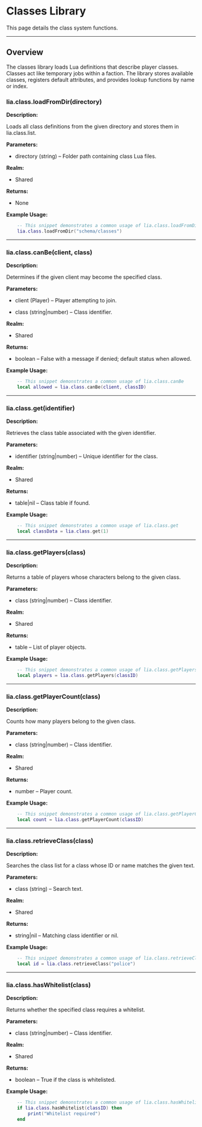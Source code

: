 # Classes Library

This page details the class system functions.

---

## Overview

The classes library loads Lua definitions that describe player classes. Classes act like temporary jobs within a faction. The library stores available classes, registers default attributes, and provides lookup functions by name or index.

### lia.class.loadFromDir(directory)

**Description:**

Loads all class definitions from the given directory and stores them in lia.class.list.

**Parameters:**

* directory (string) – Folder path containing class Lua files.


**Realm:**

* Shared


**Returns:**

* None


**Example Usage:**

```lua
    -- This snippet demonstrates a common usage of lia.class.loadFromDir
    lia.class.loadFromDir("schema/classes")
```

---

### lia.class.canBe(client, class)

**Description:**

Determines if the given client may become the specified class.

**Parameters:**

* client (Player) – Player attempting to join.


* class (string|number) – Class identifier.


**Realm:**

* Shared


**Returns:**

* boolean – False with a message if denied; default status when allowed.


**Example Usage:**

```lua
    -- This snippet demonstrates a common usage of lia.class.canBe
    local allowed = lia.class.canBe(client, classID)
```

---

### lia.class.get(identifier)

**Description:**

Retrieves the class table associated with the given identifier.

**Parameters:**

* identifier (string|number) – Unique identifier for the class.


**Realm:**

* Shared


**Returns:**

* table|nil – Class table if found.


**Example Usage:**

```lua
    -- This snippet demonstrates a common usage of lia.class.get
    local classData = lia.class.get(1)
```

---

### lia.class.getPlayers(class)

**Description:**

Returns a table of players whose characters belong to the given class.

**Parameters:**

* class (string|number) – Class identifier.


**Realm:**

* Shared


**Returns:**

* table – List of player objects.


**Example Usage:**

```lua
    -- This snippet demonstrates a common usage of lia.class.getPlayers
    local players = lia.class.getPlayers(classID)
```

---

### lia.class.getPlayerCount(class)

**Description:**

Counts how many players belong to the given class.

**Parameters:**

* class (string|number) – Class identifier.


**Realm:**

* Shared


**Returns:**

* number – Player count.


**Example Usage:**

```lua
    -- This snippet demonstrates a common usage of lia.class.getPlayerCount
    local count = lia.class.getPlayerCount(classID)
```

---

### lia.class.retrieveClass(class)

**Description:**

Searches the class list for a class whose ID or name matches the given text.

**Parameters:**

* class (string) – Search text.


**Realm:**

* Shared


**Returns:**

* string|nil – Matching class identifier or nil.


**Example Usage:**

```lua
    -- This snippet demonstrates a common usage of lia.class.retrieveClass
    local id = lia.class.retrieveClass("police")
```

---

### lia.class.hasWhitelist(class)

**Description:**

Returns whether the specified class requires a whitelist.

**Parameters:**

* class (string|number) – Class identifier.


**Realm:**

* Shared


**Returns:**

* boolean – True if the class is whitelisted.


**Example Usage:**

```lua
    -- This snippet demonstrates a common usage of lia.class.hasWhitelist
    if lia.class.hasWhitelist(classID) then
        print("Whitelist required")
    end
```
